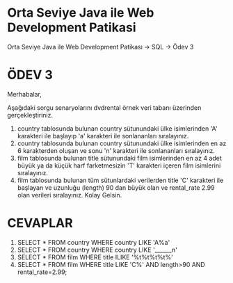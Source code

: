 # Orta Seviye Java ile Web Development Patikasi
Orta Seviye Java ile Web Development Patikası -> SQL -> Ödev 3
# ÖDEV 3
Merhabalar,

Aşağıdaki sorgu senaryolarını dvdrental örnek veri tabanı üzerinden gerçekleştiriniz.

1. country tablosunda bulunan country sütunundaki ülke isimlerinden 'A' karakteri ile başlayıp 'a' karakteri ile sonlananları sıralayınız.
2. country tablosunda bulunan country sütunundaki ülke isimlerinden en az 6 karakterden oluşan ve sonu 'n' karakteri ile sonlananları sıralayınız.
3. film tablosunda bulunan title sütunundaki film isimlerinden en az 4 adet büyük ya da küçük harf farketmesizin 'T' karakteri içeren film isimlerini sıralayınız.
4. film tablosunda bulunan tüm sütunlardaki verilerden title 'C' karakteri ile başlayan ve uzunluğu (length) 90 dan büyük olan ve rental_rate 2.99 olan verileri sıralayınız.
Kolay Gelsin.

# CEVAPLAR
1. SELECT * FROM country WHERE country LIKE 'A%a'
2. SELECT * FROM country WHERE country LIKE '______n'
3. SELECT * FROM film WHERE title ILIKE '%t%t%t%t%'
4. SELECT * FROM film WHERE title LIKE 'C%' AND length>90 AND rental_rate=2.99;
